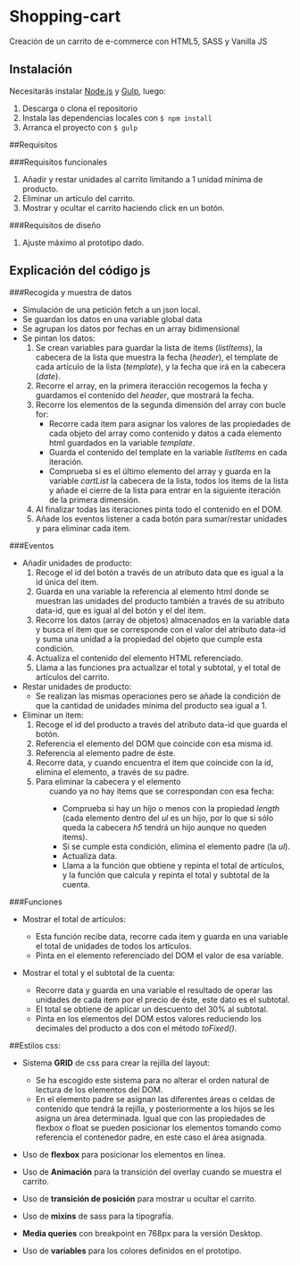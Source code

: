 # Shopping-cart

Creación de un carrito de e-commerce con HTML5, SASS y Vanilla JS

## Instalación

Necesitarás instalar [Node.js](https://nodejs.org/) y [Gulp](https://gulpjs.com), luego:

1. Descarga o clona el repositorio
2. Instala las dependencias locales con `$ npm install`
3. Arranca el proyecto con `$ gulp`

##Requisitos

###Requisitos funcionales

1. Añadir y restar unidades al carrito limitando a 1 unidad mínima de producto.
2. Eliminar un artículo del carrito.
3. Mostrar y ocultar el carrito haciendo click en un botón.

###Requisitos de diseño

1. Ajuste máximo al prototipo dado.

## Explicación del código js

###Recogida y muestra de datos

- Simulación de una petición fetch a un json local.
- Se guardan los datos en una variable global data
- Se agrupan los datos por fechas en un array bidimensional
- Se pintan los datos:
  1. Se crean variables para guardar la lista de items (_listItems_), la cabecera de la lista que muestra la fecha (_header_), el template de cada artículo de la lista (_template_), y la fecha que irá en la cabecera (_date_).
  2. Recorre el array, en la primera iteracción recogemos la fecha y guardamos el contenido del _header_, que mostrará la fecha.
  3. Recorre los elementos de la segunda dimensión del array con bucle for:
     - Recorre cada item para asignar los valores de las propiedades de cada objeto del array como contenido y datos a cada elemento html guardados en la variable _template_.
     - Guarda el contenido del template en la variable _listItems_ en cada iteración.
     - Comprueba si es el último elemento del array y guarda en la variable _cartList_ la cabecera de la lista, todos los items de la lista y añade el cierre de la lista para entrar en la siguiente iteración de la primera dimensión.
  4. Al finalizar todas las iteraciones pinta todo el contenido en el DOM.
  5. Añade los eventos listener a cada botón para sumar/restar unidades y para eliminar cada item.

###Eventos

- Añadir unidades de producto:
  1. Recoge el id del botón a través de un atributo data que es igual a la id única del item.
  2. Guarda en una variable la referencia al elemento html donde se muestran las unidades del producto también a través de su atributo data-id, que es igual al del botón y el del item.
  3. Recorre los datos (array de objetos) almacenados en la variable data y busca el item que se corresponde con el valor del atributo data-id y suma una unidad a la propiedad del objeto que cumple esta condición.
  4. Actualiza el contenido del elemento HTML referenciado.
  5. Llama a las funciones pra actualizar el total y subtotal, y el total de artículos del carrito.
- Restar unidades de producto:
  - Se realizan las mismas operaciones pero se añade la condición de que la cantidad de unidades mínima del producto sea igual a 1.
- Eliminar un item:
  1. Recoge el id del producto a través del atributo data-id que guarda el botón.
  2. Referencia el elemento del DOM que coincide con esa misma id.
  3. Referencia al elemento padre de éste.
  4. Recorre data, y cuando encuentra el item que coincide con la id, elimina el elemento, a través de su padre.
  5. Para eliminar la cabecera y el elemento <ul> cuando ya no hay items que se correspondan con esa fecha:
     - Comprueba si hay un hijo o menos con la propiedad _length_ (cada elemento dentro del _ul_ es un hijo, por lo que si sólo queda la cabecera _h5_ tendrá un hijo aunque no queden items).
     - Si se cumple esta condición, elimina el elemento padre (la _ul_).
     - Actualiza data.
     - Llama a la función que obtiene y repinta el total de artículos, y la función que calcula y repinta el total y subtotal de la cuenta.

###Funciones

- Mostrar el total de artículos:

  - Esta función recibe data, recorre cada item y guarda en una variable el total de unidades de todos los artículos.
  - Pinta en el elemento referenciado del DOM el valor de esa variable.

- Mostrar el total y el subtotal de la cuenta:
  - Recorre data y guarda en una variable el resultado de operar las unidades de cada item por el precio de éste, este dato es el subtotal.
  - El total se obtiene de aplicar un descuento del 30% al subtotal.
  - Pinta en los elementos del DOM estos valores reduciendo los decimales del producto a dos con el método _toFixed()_.

##Estilos css:

- Sistema **GRID** de css para crear la rejilla del layout:

  - Se ha escogido este sistema para no alterar el orden natural de lectura de los elementos del DOM.
  - En el elemento padre se asignan las diferentes áreas o celdas de contenido que tendrá la rejilla, y posteriormente a los hijos se les asigna un área determinada.
    Igual que con las propiedades de flexbox o float se pueden posicionar los elementos tomando como referencia el contenedor padre, en este caso el área asignada.

- Uso de **flexbox** para posicionar los elementos en línea.

- Uso de **Animación** para la transición del overlay cuando se muestra el carrito.

- Uso de **transición de posición** para mostrar u ocultar el carrito.

- Uso de **mixins** de sass para la tipografía.

- **Media queries** con breakpoint en 768px para la versión Desktop.

- Uso de **variables** para los colores definidos en el prototipo.
